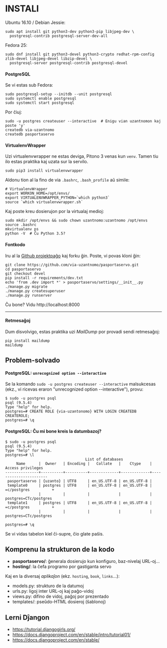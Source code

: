 # INSTALI

Ubuntu 16.10 / Debian Jessie:

    sudo apt install git python3-dev python3-pip libjpeg-dev \
      postgresql-contrib postgresql-server-dev-all

Fedora 25:

    sudo dnf install git python3-devel python3-crypto redhat-rpm-config zlib-devel libjpeg-devel libzip-devel \
      postgresql-server postgresql-contrib postgresql-devel 


#### PostgreSQL

Se vi estas sub Fedora:

    sudo postgresql-setup --initdb --unit postgresql
    sudo systemctl enable postgresql
    sudo systemctl start postgresql

Por ĉiuj:

    sudo -u postgres createuser --interactive  # Enigu vian uzantnomon kaj poste 'y'
    createdb via-uzantnomo
    createdb pasportaservo


#### VirtualenvWrapper

Uzi virtualenvwrapper ne estas deviga, Pitono 3 venas kun `venv`. 
Tamen tiu ilo estas praktika kaj uzata sur la servilo.

    sudo pip3 install virtualenvwrapper

Aldonu tion al la fino de via `.bashrc`, `.bash_profile` aŭ simile:

    # VirtualenvWrapper
    export WORKON_HOME=/opt/envs/
    export VIRTUALENVWRAPPER_PYTHON=`which python3`
    source `which virtualenvwrapper.sh`

Kaj poste kreu dosierujon por la virtualaj medioj:

    sudo mkdir /opt/envs && sudo chown uzantnomo:uzantnomo /opt/envs
    source .bashrc
    mkvirtualenv ps
    python -V  # Ĉu Python 3.5?


#### Fontkodo

Iru al la [Github projektpaĝo](https://github.com/tejo-esperanto/pasportaservo)
kaj forku ĝin. Poste, vi povas kloni ĝin:

    git clone https://github.com/via-uzantnomo/pasportaservo.git
    cd pasportaservo
    git checkout devel
    pip install -r requirements/dev.txt
    echo 'from .dev import *' > pasportaservo/settings/__init__.py
    ./manage.py migrate
    ./manage.py createsuperuser
    ./manage.py runserver

Ĉu bone? Vidu http://localhost:8000

----


#### Retmesaĝoj

Dum disvolvigo, estas praktika uzi *MailDump* por provadi sendi retmesaĝoj:

    pip install maildump
    maildump


## Problem-solvado

#### PostgreSQL: `unrecognized option --interactive`
Se la komando `sudo -u postgres createuser --interactive` malsukcesas (ekz., vi ricevas eraron "unrecognized option --interactive"), provu:

    $ sudo -u postgres psql
    psql (9.5.4)
    Type "help" for help.
    postgres=# CREATE ROLE {via-uzantonomo} WITH LOGIN CREATEDB CREATEROLE;
    postgres=# \q

#### PostgreSQL: Ĉu mi bone kreis la datumbazoj?

    $ sudo -u postgres psql
    psql (9.5.4)
    Type "help" for help.
    postgres=# \l
                                        List of databases
         Name      |  Owner   | Encoding |   Collate   |    Ctype    |   Access privileges   
    ---------------+----------+----------+-------------+-------------+-----------------------
     pasportaservo | {uzanto} | UTF8     | en_US.UTF-8 | en_US.UTF-8 | 
     template0     | postgres | UTF8     | en_US.UTF-8 | en_US.UTF-8 | =c/postgres          +
                   |          |          |             |             | postgres=CTc/postgres
     template1     | postgres | UTF8     | en_US.UTF-8 | en_US.UTF-8 | =c/postgres          +
                   |          |          |             |             | postgres=CTc/postgres

    postgres=# \q

Se vi vidas tabelon kiel ĉi-supre, ĉio glate paŝis.


## Komprenu la strukturon de la kodo

- **pasportaservo/**: ĝenerala dosierujo kun konfiguro, baz-nivelaj URL-oj…
- **hosting/**: la ĉefa programo por gastiganta servo

Kaj en la diversaj *aplikaĵon* (ekz. `hosting`, `book`, `links`…):

- models.py: strukturo de la datumoj
- urls.py: ligoj inter URL-oj kaj paĝo-vidoj
- views.py: difino de vidoj, paĝoj por prezentado
- templates/: pseŭdo-HTML dosieroj (ŝablonoj)


## Lerni Dĵangon

- https://tutorial.djangogirls.org/
- https://docs.djangoproject.com/en/stable/intro/tutorial01/
- https://docs.djangoproject.com/en/stable/
